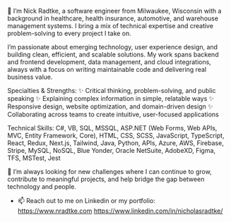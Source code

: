 👋 I’m Nick Radtke, a software engineer from Milwaukee, Wisconsin with a background in healthcare, health insurance, automotive, and warehouse management systems. I bring a mix of technical expertise and creative problem-solving to every project I take on.

I’m passionate about emerging technology, user experience design, and building clean, efficient, and scalable solutions. My work spans backend and frontend development, data management, and cloud integrations, always with a focus on writing maintainable code and delivering real business value.

Specialties & Strengths:
✨ Critical thinking, problem-solving, and public speaking
✨ Explaining complex information in simple, relatable ways
✨ Responsive design, website optimization, and domain-driven design
✨ Collaborating across teams to create intuitive, user-focused applications

Technical Skills:
C#, VB, SQL, MSSQL, ASP.NET (Web Forms, Web APIs, MVC, Entity Framework, Core), HTML, CSS, SCSS, JavaScript, TypeScript, React, Redux, Next.js, Tailwind, Java, Python, APIs, Azure, AWS, Firebase, Stripe, MySQL, NoSQL, Blue Yonder, Oracle NetSuite, AdobeXD, Figma, TFS, MSTest, Jest

🌱 I’m always looking for new challenges where I can continue to grow, contribute to meaningful projects, and help bridge the gap between technology and people.

- 📫 Reach out to me on Linkedin or my portfolio: https://www.nradtke.com https://www.linkedin.com/in/nicholasradtke/

<!---
NCRadtke00/NCRadtke00 is a ✨ special ✨ repository because its `README.md` (this file) appears on your GitHub profile.
You can click the Preview link to take a look at your changes.
--->
